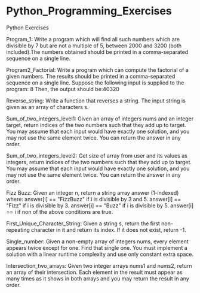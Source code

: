 # Python_Programming_Exercises
Python Exercises

Program_1: 
Write a program which will find all such numbers which are divisible by 7 but are not a multiple of 5, between 2000 and 3200 (both included).The numbers obtained should be printed in a comma-separated sequence on a single line.

Program2_Factorial:
Write a program which can compute the factorial of a given numbers. The results should be printed in a comma-separated sequence on a single line. Suppose the following input is supplied to the program: 8 Then, the output should be:40320

Reverse_string:
Write a function that reverses a string. The input string is given as an array of characters s.

Sum_of_two_integers_level1:
Given an array of integers nums and an integer target, return indices of the two numbers such
that they add up to target. You may assume that each input would have exactly one solution, 
and you may not use the same element twice. You can return the answer in any order.


Sum_of_two_integers_level2:
Get size of array from user and its values as integers, return indices of the two numbers such
that they add up to target. You may assume that each input would have exactly one solution, and 
you may not use the same element twice. You can return the answer in any order.

Fizz Buzz:
Given an integer n, return a string array answer (1-indexed) where:
answer[i] == "FizzBuzz" if i is divisible by 3 and 5.
answer[i] == "Fizz" if i is divisible by 3.
answer[i] == "Buzz" if i is divisible by 5.
answer[i] == i if non of the above conditions are true.

First_Unique_Character_String:
Given a string s, return the first non-repeating character in it and return its index.
If it does not exist, return -1.

Single_number:
Given a non-empty array of integers nums, every element appears twice except for one. Find that single one.
You must implement a solution with a linear runtime complexity and use only constant extra space.

Intersection_two_arrays:
Given two integer arrays nums1 and nums2, return an array of their intersection. Each element in the result must
appear as many times as it shows in both arrays and you may return the result in any order.
